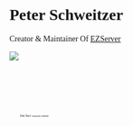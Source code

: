 <link rel="stylesheet" href="https://fonts.googleapis.com/css?family=JetBrains Mono">
<style>
  * {
    font-family: JetBrains Mono
  }
  .npm {
    line-height: 0;
    font-size: 8px;
  }
</style>

# Peter Schweitzer

Creator & Maintainer Of [EZServer](https://github.com/peter-schweitzer/EZServer)

<a href="https://www.npmjs.com/package/@peter-schweitzer/ezserver"><img src="https://raw.githubusercontent.com/npm/logos/master/npm%20square/n.svg"></img></a>

<br>
<br>
<br>

<span style="font-size: 24px;">💎</span><span style="font-size: 6px;">fun fact: </span><span style="font-size: 4px;">diamonds hihihihi</span>

